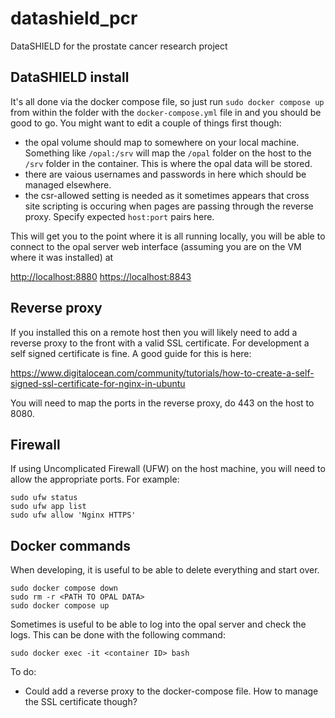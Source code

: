 # datashield_pcr

DataSHIELD for the prostate cancer research project

## DataSHIELD install

It's all done via the docker compose file, so just run `sudo docker compose up` from within the folder with the `docker-compose.yml` file in and you should be good to go. You might want to edit a couple of things first though:

- the opal volume should map to somewhere on your local machine. Something like `/opal:/srv` will map the `/opal` folder on the host to the `/srv` folder in the container. This is where the opal data will be stored.
- there are vaious usernames and passwords in here which should be managed elsewhere.
- the csr-allowed setting is needed as it sometimes appears that cross site scripting is occuring when pages are passing through the reverse proxy. Specify expected `host:port` pairs here.

This will get you to the point where it is all running locally, you will be able to connect to the opal server web interface (assuming you are on the VM where it was installed) at

<http://localhost:8880>
<https://localhost:8843>

## Reverse proxy

If you installed this on a remote host then you will likely need to add a reverse proxy to the front with a valid SSL certificate. For development a self signed certificate is fine. A good guide for this is here:

<https://www.digitalocean.com/community/tutorials/how-to-create-a-self-signed-ssl-certificate-for-nginx-in-ubuntu>

You will need to map the ports in the reverse proxy, do 443 on the host to 8080.

## Firewall

If using Uncomplicated Firewall (UFW) on the host machine, you will need to allow the appropriate ports. For example:

    sudo ufw status
    sudo ufw app list
    sudo ufw allow 'Nginx HTTPS'

## Docker commands

When developing, it is useful to be able to delete everything and start over.

    sudo docker compose down
    sudo rm -r <PATH TO OPAL DATA>
    sudo docker compose up

Sometimes is useful to be able to log into the opal server and check the logs. This can be done with the following command:

    sudo docker exec -it <container ID> bash



To do:

- Could add a reverse proxy to the docker-compose file. How to manage the SSL certificate though?
